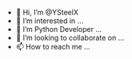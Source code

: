 - 👋 Hi, I’m @YSteelX
- 👀 I’m interested in ...
- 🌱 I’m Python Developer ...
- 💞️ I’m looking to collaborate on ...
- 📫 How to reach me ...

<!---
YSteelX/YSteelX is a ✨ special ✨ repository because its `README.md` (this file) appears on your GitHub profile.
You can click the Preview link to take a look at your changes.
--->
